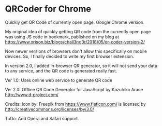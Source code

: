 # QRCoder for Chrome
Quickly get QR Code of currently open page. Google Chrome version.

My original idea of quickly getting QR code from the currently open page was using JS code in bookmark, published on my blog at https://www.orison.biz/blogs/chall3ng3r/2018/05/qr-coder-version-2/

Now newer versions of browsers don't allow this specifically on mobile devices. So, I finally decided to write my first browser extension. 

In version 2.0, I added in-browser QR generator, so it will not send your data to any service, and the QR code is generated really fast.

Ver 1.0:
Uses online web service to generate QR code

Ver 2.0:
Offline QR Code Generator for JavaScript by Kazuhiko Arase http://www.d-project.com/

Credits:
Icon by: Freepik from https://www.flaticon.com/ is licensed by http://creativecommons.org/licenses/by/3.0/

ToDo:
Add Opera and Safari support.
